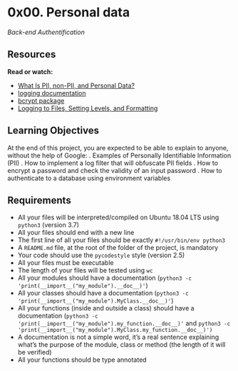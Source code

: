 # 0x00. Personal data
  *Back-end Authentification*

## Resources
**Read or watch:**
  - [What Is PII, non-PII, and Personal Data?](https://piwik.pro/blog/what-is-pii-personal-data/)
  - [logging documentation](https://docs.python.org/3/library/logging.html)
  - [bcrypt package](https://github.com/pyca/bcrypt/)
  - [Logging to Files, Setting Levels, and Formatting](https://www.youtube.com/watch?v=-ARI4Cz-awo)

## Learning Objectives
At the end of this project, you are expected to be able to explain to anyone, without the help of Google:
  . Examples of Personally Identifiable Information (PII)
  . How to implement a log filter that will obfuscate PII fields
  . How to encrypt a password and check the validity of an input password
  . How to authenticate to a database using environment variables

## Requirements
  - All your files will be interpreted/compiled on Ubuntu 18.04 LTS using `python3` (version 3.7)
  - All your files should end with a new line
  - The first line of all your files should be exactly `#!/usr/bin/env python3`
  - A `README.md` file, at the root of the folder of the project, is mandatory
  - Your code should use the `pycodestyle` style (version 2.5)
  - All your files must be executable
  - The length of your files will be tested using `wc`
  - All your modules should have a documentation (`python3 -c 'print(__import__("my_module").__doc__)'`)
  - All your classes should have a documentation (`python3 -c 'print(__import__("my_module").MyClass.__doc__)'`)
  - All your functions (inside and outside a class) should have a documentation (`python3 -c 'print(__import__("my_module").my_function.__doc__)'` and `python3 -c 'print(__import__("my_module").MyClass.my_function.__doc__)')`
  - A documentation is not a simple word, it’s a real sentence explaining what’s the purpose of the module, class or method (the length of it will be verified)
  - All your functions should be type annotated
